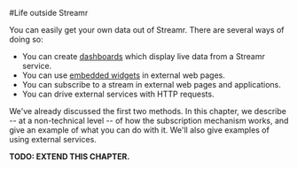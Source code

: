 #Life outside Streamr

You can easily get your own data out of Streamr. There are several ways of doing so:

- You can create [dashboards](#dashboards) which display live data from  a Streamr service.
- You can use [embedded widgets](#embeddedwidgets) in external web pages.
- You can subscribe to a stream in external web pages and applications.
- You can drive external services with HTTP requests.

We've already discussed the first two methods. In this chapter, we describe -- at a non-technical level -- of how the subscription mechanism works, and give an example of what you can do with it. We'll also give examples of using external services.

**TODO: EXTEND THIS CHAPTER.**
